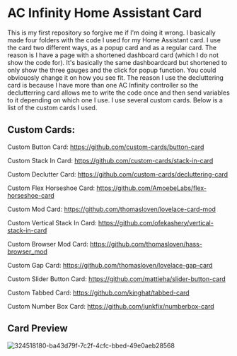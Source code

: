 # AC Infinity Home Assistant Card

This is my first repository so forgive me if I'm doing it wrong. I basically made four folders with the code I used for my Home Assistant card. I use the card two different ways, as a popup card and as a regular card. The reason is I have a page with a shortened dashboard card (which I do not show the code for). It's basically the same dashboardcard but shortened to only show the three gauges and the click for popup function. You could obviouosly change it on how you see fit. The reason I use the decluttering card is because I have more than one AC Infinity controller so the declutterring card allows me to write the code once and then send variables to it depending on which one I use. I use several custom cards. Below is a list of the custom cards I used.

## Custom Cards:
Custom Button Card: https://github.com/custom-cards/button-card

Custom Stack In Card: https://github.com/custom-cards/stack-in-card

Custom Declutter Card: https://github.com/custom-cards/decluttering-card

Custom Flex Horseshoe Card: https://github.com/AmoebeLabs/flex-horseshoe-card

Custom Mod Card: https://github.com/thomasloven/lovelace-card-mod

Custom Vertical Stack In Card: https://github.com/ofekashery/vertical-stack-in-card

Custom Browser Mod Card: https://github.com/thomasloven/hass-browser_mod

Custom Gap Card: https://github.com/thomasloven/lovelace-gap-card

Custom Slider Button Card: https://github.com/mattieha/slider-button-card

Custom Tabbed Card: https://github.com/kinghat/tabbed-card

Custom Number Box Card: https://github.com/junkfix/numberbox-card


## Card Preview

![324518180-ba43d79f-7c2f-4cfc-bbed-49e0aeb28568](https://github.com/almighty059/acinfinityhomeassistantcard/assets/63380298/ab069ae2-39a3-4269-a66e-412b1f435e6b)

